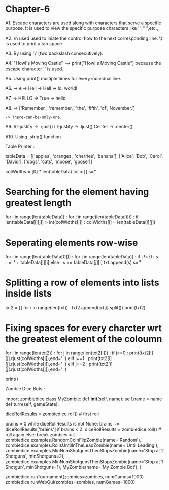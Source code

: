 # Chapter-6

A1. Escape characters are used along with characters that serve 
    a specific purpose. It is used to view the specific purpose characters like '', " ",etc.,

A2. \n used used to iniate the control flow to the next 
     corresponding line.
    \t is used to print a tab space 

A3. By using '\\' (two backslash consecutively).

A4. "Howl's Moving Castle" --> print("Howl\'s Moving Castle") 
     because the escape character '\' is used.

A5. Using print() multiple times for every individual line.

A6. -> e
    -> Hell
    -> Hell
    -> lo, world!

A7. -> HELLO
    -> True
    -> hello

A8. -> ['Remember,', 'remember,', 'the', 'fifth', 'of', 
       November.']  

    -> There-can-be-only-one.      

A9. Rt-justify -> .rjust()
    Lt-justify -> .ljust()
    Center     -> .center()

A10. Using .strip() function

Table Printer :

tableData = [['apples', 'oranges', 'cherries', 'banana'],
['Alice', 'Bob', 'Carol', 'David'],
['dogs', 'cats', 'moose', 'goose']]

colWidths = [0] * len(tableData)
txt = []
s=''

# Searching for the element having greatest length
for i in range(len(tableData)) :
    for j in range(len(tableData[i])) :
        if len(tableData[i][j]) > int(colWidths[i]) :
            colWidths[i] = len(tableData[i][j])

# Seperating elements row-wise
for i in range(len(tableData[0])) :
    for j in range(len(tableData)) :
        if j != 0 :
            s +=' ' + tableData[j][i]
        else :
            s += tableData[j][i]
    txt.append(s)
    s=''

# Splitting a row of elements into lists inside lists
txt2 = []
for i in range(len(txt)) :
    txt2.append(txt[i].split())
print(txt2)

# Fixing spaces for every charcter wrt the greatest element of the coloumn
for i in range(len(txt2)) :
   for j in range(len(txt2[i])) :
      if j==0 :
          print(txt2[i][j].rjust(colWidths[j]),end=' ')
      elif j==1 :
          print(txt2[i][j].rjust(colWidths[j]),end=' ')
      elif j==2 :
          print(txt2[i][j].rjust(colWidths[j]),end=' ')

   print()

Zombie Dice Bots : 

import zombiedice
class MyZombie:
def __init__(self, name):
   self.name = name
def turn(self, gameState):


diceRollResults = zombiedice.roll() # first roll


brains = 0
while diceRollResults is not None:
  brains += diceRollResults['brains']
  if brains < 2:
    diceRollResults = zombiedice.roll() # roll again
else:
    break
zombies = (
zombiedice.examples.RandomCoinFlipZombie(name='Random'),
zombiedice.examples.RollsUntilInTheLeadZombie(name='Until Leading'),
zombiedice.examples.MinNumShotgunsThenStopsZombie(name='Stop at 2
Shotguns', minShotguns=2),
zombiedice.examples.MinNumShotgunsThenStopsZombie(name='Stop at 1
Shotgun', minShotguns=1),
MyZombie(name='My Zombie Bot'),
)

zombiedice.runTournament(zombies=zombies, numGames=1000)
zombiedice.runWebGui(zombies=zombies, numGames=1000)


  